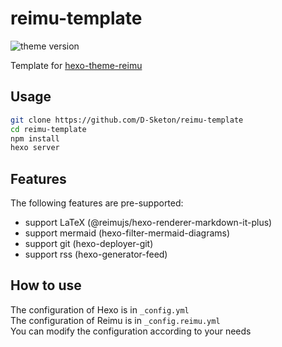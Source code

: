 # reimu-template

<img alt="theme version" src="https://img.shields.io/badge/dynamic/json?url=https%3A%2F%2Fraw.githubusercontent.com%2FD-Sketon%2Freimu-template%2Frefs%2Fheads%2Fmain%2Fpackage.json&query=%24.dependencies.hexo-theme-reimu&label=theme version">


Template for [hexo-theme-reimu](https://github.com/D-Sketon/hexo-theme-reimu)

## Usage

```bash
git clone https://github.com/D-Sketon/reimu-template
cd reimu-template
npm install
hexo server
```

## Features

The following features are pre-supported:

- support LaTeX (@reimujs/hexo-renderer-markdown-it-plus)
- support mermaid (hexo-filter-mermaid-diagrams)
- support git (hexo-deployer-git)
- support rss (hexo-generator-feed)

## How to use

The configuration of Hexo is in `_config.yml`  
The configuration of Reimu is in `_config.reimu.yml`  
You can modify the configuration according to your needs